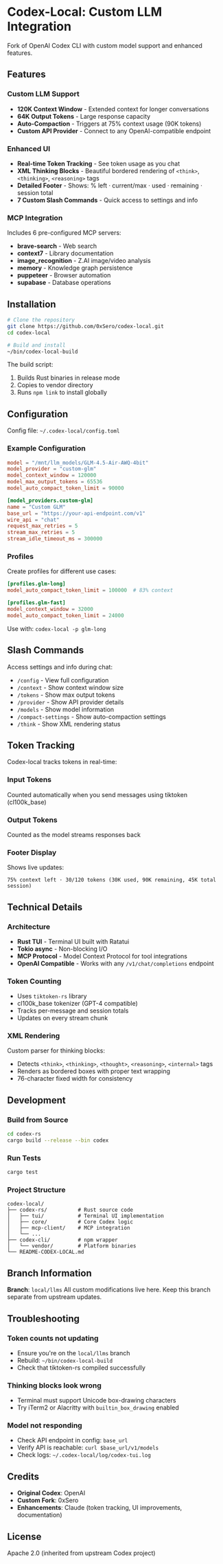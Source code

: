 # Codex-Local: Custom LLM Integration

Fork of OpenAI Codex CLI with custom model support and enhanced features.

## Features

### Custom LLM Support
- **120K Context Window** - Extended context for longer conversations
- **64K Output Tokens** - Large response capacity
- **Auto-Compaction** - Triggers at 75% context usage (90K tokens)
- **Custom API Provider** - Connect to any OpenAI-compatible endpoint

### Enhanced UI
- **Real-time Token Tracking** - See token usage as you chat
- **XML Thinking Blocks** - Beautiful bordered rendering of `<think>`, `<thinking>`, `<reasoning>` tags
- **Detailed Footer** - Shows: % left · current/max · used · remaining · session total
- **7 Custom Slash Commands** - Quick access to settings and info

### MCP Integration
Includes 6 pre-configured MCP servers:
- **brave-search** - Web search
- **context7** - Library documentation
- **image_recognition** - Z.AI image/video analysis
- **memory** - Knowledge graph persistence
- **puppeteer** - Browser automation
- **supabase** - Database operations

## Installation

```bash
# Clone the repository
git clone https://github.com/0xSero/codex-local.git
cd codex-local

# Build and install
~/bin/codex-local-build
```

The build script:
1. Builds Rust binaries in release mode
2. Copies to vendor directory
3. Runs `npm link` to install globally

## Configuration

Config file: `~/.codex-local/config.toml`

### Example Configuration

```toml
model = "/mnt/llm_models/GLM-4.5-Air-AWQ-4bit"
model_provider = "custom-glm"
model_context_window = 120000
model_max_output_tokens = 65536
model_auto_compact_token_limit = 90000

[model_providers.custom-glm]
name = "Custom GLM"
base_url = "https://your-api-endpoint.com/v1"
wire_api = "chat"
request_max_retries = 5
stream_max_retries = 5
stream_idle_timeout_ms = 300000
```

### Profiles

Create profiles for different use cases:

```toml
[profiles.glm-long]
model_auto_compact_token_limit = 100000  # 83% context

[profiles.glm-fast]
model_context_window = 32000
model_auto_compact_token_limit = 24000
```

Use with: `codex-local -p glm-long`

## Slash Commands

Access settings and info during chat:

- `/config` - View full configuration
- `/context` - Show context window size
- `/tokens` - Show max output tokens
- `/provider` - Show API provider details
- `/models` - Show model information
- `/compact-settings` - Show auto-compaction settings
- `/think` - Show XML rendering status

## Token Tracking

Codex-local tracks tokens in real-time:

### Input Tokens
Counted automatically when you send messages using tiktoken (cl100k_base)

### Output Tokens
Counted as the model streams responses back

### Footer Display
Shows live updates:
```
75% context left · 30/120 tokens (30K used, 90K remaining, 45K total session)
```

## Technical Details

### Architecture
- **Rust TUI** - Terminal UI built with Ratatui
- **Tokio async** - Non-blocking I/O
- **MCP Protocol** - Model Context Protocol for tool integrations
- **OpenAI Compatible** - Works with any `/v1/chat/completions` endpoint

### Token Counting
- Uses `tiktoken-rs` library
- cl100k_base tokenizer (GPT-4 compatible)
- Tracks per-message and session totals
- Updates on every stream chunk

### XML Rendering
Custom parser for thinking blocks:
- Detects `<think>`, `<thinking>`, `<thought>`, `<reasoning>`, `<internal>` tags
- Renders as bordered boxes with proper text wrapping
- 76-character fixed width for consistency

## Development

### Build from Source

```bash
cd codex-rs
cargo build --release --bin codex
```

### Run Tests

```bash
cargo test
```

### Project Structure

```
codex-local/
├── codex-rs/          # Rust source code
│   ├── tui/           # Terminal UI implementation
│   ├── core/          # Core Codex logic
│   ├── mcp-client/    # MCP integration
│   └── ...
├── codex-cli/         # npm wrapper
│   └── vendor/        # Platform binaries
└── README-CODEX-LOCAL.md
```

## Branch Information

**Branch**: `local/llms`
All custom modifications live here. Keep this branch separate from upstream updates.

## Troubleshooting

### Token counts not updating
- Ensure you're on the `local/llms` branch
- Rebuild: `~/bin/codex-local-build`
- Check that tiktoken-rs compiled successfully

### Thinking blocks look wrong
- Terminal must support Unicode box-drawing characters
- Try iTerm2 or Alacritty with `builtin_box_drawing` enabled

### Model not responding
- Check API endpoint in config: `base_url`
- Verify API is reachable: `curl $base_url/v1/models`
- Check logs: `~/.codex-local/log/codex-tui.log`

## Credits

- **Original Codex**: OpenAI
- **Custom Fork**: 0xSero
- **Enhancements**: Claude (token tracking, UI improvements, documentation)

## License

Apache 2.0 (inherited from upstream Codex project)
